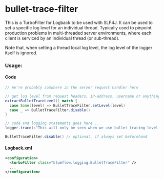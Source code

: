 # bullet-trace-filter

This is a TurboFilter for Logback to be used with SLF4J. It can be used to set a specific log level for an individual thread. Typically used to pinpoint production problems in multi-threaded server environments, where each client is serviced by an individual thread (or sub-thread).

Note that, when setting a thread local log level, the log level of the logger itself is ignored.

### Usage:

#### Code
```scala
// We're probably somwhere in the server request handler here

// get log level from request headers, IP-address, username or anything you wish...
extractBulletTraceLevel() match {
  case Some(level) => BulletTraceFilter.setLevel(level)
  case _ => BulletTraceFilter.disable()
}

// code and logging statements goes here ...
logger.trace(s"This will only be seen when we use bullet tracing level 'TRACE'.")

BulletTraceFilter.disable() // optional, if always set beforehand
```

#### Logback.xml

```xml
<configuration>
  <turboFilter class="blueflow.logging.BulletTraceFilter" />
  ...
</configuration>
```
